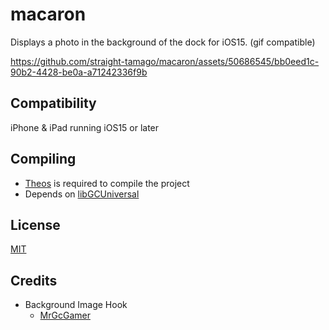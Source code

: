 # macaron
Displays a photo in the background of the dock for iOS15.
(gif compatible)

https://github.com/straight-tamago/macaron/assets/50686545/bb0eed1c-90b2-4428-be0a-a71242336f9b

## Compatibility
iPhone & iPad running iOS15 or later

## Compiling
  - [Theos](https://theos.dev/) is required to compile the project
  - Depends on [libGCUniversal](https://github.com/MrGcGamer/LibGcUniversalDocumentation)

## License
[MIT](https://github.com/shimajiron/macaron/blob/master/LICENSE.md)

## Credits
  - Background Image Hook
    - [MrGcGamer](https://twitter.com/MrGcGamer)
